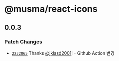 # @musma/react-icons

## 0.0.3

### Patch Changes

- [`2232065`](https://github.com/Musma/react-icons/commit/223206558e4d90ce861993b8e9b47b87d2c6a3ea) Thanks [@jklasd2001](https://github.com/jklasd2001)! - Github Action 변경
